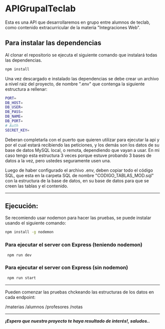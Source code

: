 # APIGrupalTeclab
Esta es una API que desarrollaremos en grupo entre alumnos de teclab, como contenido extracurricular de la materia "Integraciones Web".


## Para instalar las dependencias

Al clonar el repositorio se ejecuta el siguiente comando que instalará todas las dependencias.

```bash
npm install
```

Una vez descargado e instalado las dependencias se debe crear un archivo a nivel raiz del proyecto, de nombre ".env" que contenga la siguiente estructura a rellenar:

```bash
PORT=
DB_HOST=
DB_USER=
DB_PASS=
DB_NAME=
DB_PORT=
# Auth
SECRET_KEY=
```

Deberan completarla con el puerto que quieren utilizar para ejecutar la api y por el cual estará recibiendo las peticiones, y los demás son los datos de su base de datos MySQL local, o remota, dependiendo que vayan a usar. En mi caso tengo esta estructura 3 veces porque estuve probando 3 bases de datos a la vez, pero ustedes seguramente usen una.

Luego de haber configurado el archivo .env, deben copiar todo el código SQL, que esta en la carpeta SQL de nombre "CODIGO_TABLAS_MOD.sql" con la estructura de la base de datos, en su base de datos para que se creen las tablas y el contenido.

---

## Ejecución:

Se recomiendo usar nodemon para hacer las pruebas, se puede instalar usando el siguiente comando:

```bash
npm install -g nodemon
```

### Para ejecutar el server con Express (teniendo nodemon)

```bash
 npm run dev
```


### Para ejecutar el server con Express (sin nodemon)

```bash
 npm run start
```

---

Pueden comenzar las pruebas chckeando las estructuras de los datos en cada endpoint:

/materias
/alumnos
/profesores
/notas

---

<em><b>¡Espero que nuestro proyecto te haya resultado de interés!,  saludos..</b></em>